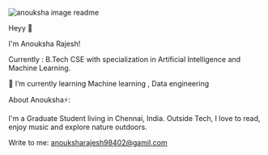 
![anouksha image readme](https://github.com/anouksha27/anouksha27/assets/117438308/52b128e2-f382-4d1b-9150-6eb472984b00)

 
 Heyy 👋


I'm Anouksha Rajesh!

Currently  :  B.Tech CSE with specialization in Artificial Intelligence and Machine Learning.
 
 🌱 I’m currently learning  Machine learning , Data engineering 

About Anouksha⚡:

I'm a Graduate Student living in Chennai, India. Outside Tech, I love to read, enjoy music and explore nature outdoors. 

Write to me: anouksharajesh98402@gamil.com


